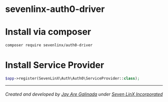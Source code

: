# sevenlinx-auth0-driver

# Install via composer
```sh
composer require sevenlinx/auth0-driver
```

# Install Service Provider
```php
$app->register(SevenLinX\Auth\Auth0\ServiceProvider::class);
```

* * *

###### Created and developed by [Jay Are Galinada](https://jayaregalinada.github.io) under [Seven LinX Incorporated](https://sevenlinx.com) 
